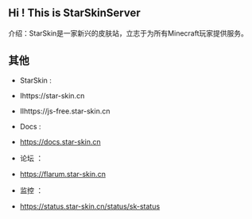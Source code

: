 ## Hi ! This is StarSkinServer
介绍：StarSkin是一家新兴的皮肤站，立志于为所有Minecraft玩家提供服务。

## 其他
- StarSkin :
- Ⅰhttps://star-skin.cn
- Ⅱhttps://js-free.star-skin.cn

- Docs :
- https://docs.star-skin.cn

- 论坛 ：
- https://flarum.star-skin.cn

- 监控 ：
- https://status.star-skin.cn/status/sk-status

